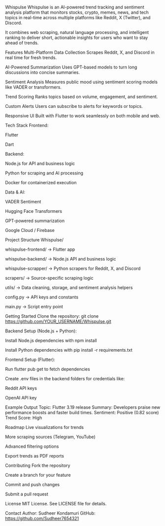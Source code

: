Whispulse
Whispulse is an AI-powered trend tracking and sentiment analysis platform that monitors stocks, crypto, memes, news, and tech topics in real-time across multiple platforms like Reddit, X (Twitter), and Discord.

It combines web scraping, natural language processing, and intelligent ranking to deliver short, actionable insights for users who want to stay ahead of trends.

Features
Multi-Platform Data Collection
Scrapes Reddit, X, and Discord in real time for fresh trends.

AI-Powered Summarization
Uses GPT-based models to turn long discussions into concise summaries.

Sentiment Analysis
Measures public mood using sentiment scoring models like VADER or transformers.

Trend Scoring
Ranks topics based on volume, engagement, and sentiment.

Custom Alerts
Users can subscribe to alerts for keywords or topics.

Responsive UI
Built with Flutter to work seamlessly on both mobile and web.

Tech Stack
Frontend:

Flutter

Dart

Backend:

Node.js for API and business logic

Python for scraping and AI processing

Docker for containerized execution

Data & AI:

VADER Sentiment

Hugging Face Transformers

GPT-powered summarization

Google Cloud / Firebase

Project Structure
Whispulse/

whispulse-frontend/ → Flutter app

whispulse-backend/ → Node.js API and business logic

whispulse-scrapper/ → Python scrapers for Reddit, X, and Discord

scrapers/ → Source-specific scraping logic

utils/ → Data cleaning, storage, and sentiment analysis helpers

config.py → API keys and constants

main.py → Script entry point

Getting Started
Clone the repository:
git clone https://github.com/YOUR_USERNAME/Whispulse.git

Backend Setup (Node.js + Python):

Install Node.js dependencies with npm install

Install Python dependencies with pip install -r requirements.txt

Frontend Setup (Flutter):

Run flutter pub get to fetch dependencies

Create .env files in the backend folders for credentials like:

Reddit API keys

OpenAI API key

Example Output
Topic: Flutter 3.19 release
Summary: Developers praise new performance boosts and faster build times.
Sentiment: Positive (0.82 score)
Trend Score: High

Roadmap
Live visualizations for trends

More scraping sources (Telegram, YouTube)

Advanced filtering options

Export trends as PDF reports

Contributing
Fork the repository

Create a branch for your feature

Commit and push changes

Submit a pull request

License
MIT License. See LICENSE file for details.

Contact
Author: Sudheer Kondamuri
GitHub: https://github.com/Sudheer7654321
